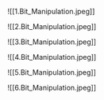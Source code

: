 ![[1.Bit_Manipulation.jpeg]]

![[2.Bit_Manipulation.jpeg]]

![[3.Bit_Manipulation.jpeg]]

![[4.Bit_Manipulation.jpeg]]

![[5.Bit_Manipulation.jpeg]]

![[6.Bit_Manipulation.jpeg]]